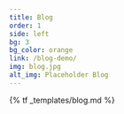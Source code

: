 ```yaml
---
title: Blog
order: 1
side: left
bg: 3
bg_color: orange
link: /blog-demo/
img: blog.jpg
alt_img: Placeholder Blog
---
```


{% tf _templates/blog.md %}